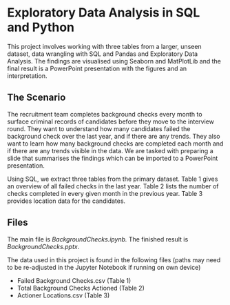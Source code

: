 # Exploratory Data Analysis in SQL and Python

This project involves working with three tables from a larger, unseen dataset, data wrangling with SQL and Pandas and Exploratory Data Analysis. The findings are visualised using Seaborn and MatPlotLib and the final result is a PowerPoint presentation with the figures and an interpretation. 

## The Scenario
The recruitment team completes background checks every month to surface criminal records of candidates before they move to the interview round. They want to understand how many candidates failed the background check over the last year, and if there are any trends. They also want to learn how many background checks are completed each month and if there are any trends visible in the data. We are tasked with preparing a slide that summarises the findings which can be imported to a PowerPoint presentation.

Using SQL, we extract three tables from the primary dataset. Table 1 gives an overview of all failed checks in the last year. Table 2 lists the number of checks completed in every given month in the previous year. Table 3 provides location data for the candidates.

## Files
The main file is _BackgroundChecks.ipynb._ The finished result is _BackgroundChecks.pptx_.

The data used in this project is found in the following files (paths may need to be re-adjusted in the Jupyter Notebook if running on own device)
- Failed Background Checks.csv (Table 1)
- Total Background Checks Actioned (Table 2)
- Actioner Locations.csv (Table 3)
